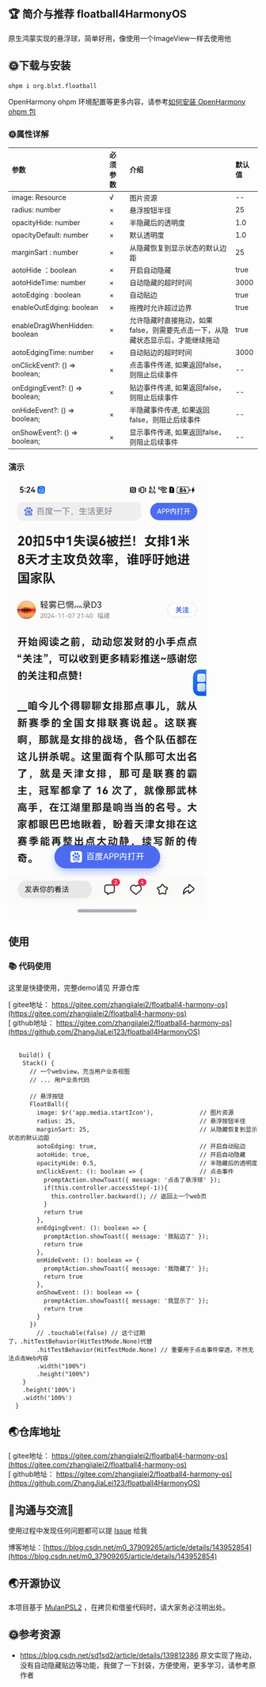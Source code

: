 
## 🏆 简介与推荐 floatball4HarmonyOS

原生鸿蒙实现的悬浮球，简单好用，像使用一个ImageView一样去使用他

## 🌞下载与安装

`ohpm i org.blxt.floatball`

OpenHarmony ohpm 环境配置等更多内容，请参考[如何安装 OpenHarmony ohpm 包](https://ohpm.openharmony.cn/#/cn/help/downloadandinstall)


### 🌞属性详解

| 参数                             | 必须参数     | 介绍 | 默认值  |
|:-------------------------------|:---------|:----|:-----|
| image: Resource                | √        | 图片资源  | --   |
| radius: number                 | ×        | 悬浮按钮半径  | 25   |                                    
| opacityHide: number            | ×        | 半隐藏后的透明度 | 1.0  |                                   
| opacityDefault: number         | ×        | 默认透明度  | 1.0  |                                     
| marginSart   : number          | ×        | 从隐藏恢复到显示状态的默认边距       | 25   |                      
| aotoHide ：boolean              | ×        | 开启自动隐藏  | true |                                    
| aotoHideTime: number           | ×        | 自动隐藏的超时时间   | 3000 |                                
| aotoEdging : boolean           | ×        | 自动贴边   | true |                                     
| enableOutEdging: boolean       | ×        | 拖拽时允许超过边界   | true |                                
| enableDragWhenHidden: boolean  | ×        | 允许隐藏时直接拖动，如果false，则需要先点击一下，从隐藏状态显示后，才能继续拖动  | true |
| aotoEdgingTime: number         | ×        | 自动贴边的超时时间  | 3000 |                
| onClickEvent?: () => boolean;  | ×        | 点击事件传递, 如果返回false，则阻止后续事件   | --   |
| onEdgingEvent?: () => boolean; | ×        | 贴边事件传递, 如果返回false，则阻止后续事件  | --   | 
| onHideEvent?: () => boolean;   | ×        | 半隐藏事件传递, 如果返回false，则阻止后续事件  | --   |
| onShowEvent?: () => boolean;   | ×        | 显示事件传递, 如果返回false，则阻止后续事件  | --   |

### 演示
![演示](./演示.gif)

## 使用

### 📚 代码使用
这里是快捷使用，完整demo请见 开源仓库

[ gitee地址： https://gitee.com/zhangjialei2/floatball4-harmony-os](https://gitee.com/zhangjialei2/floatball4-harmony-os)  
[ github地址： https://gitee.com/zhangjialei2/floatball4-harmony-os](https://github.com/ZhangJiaLei123/floatball4HarmonyOS)


``` arkts

   build() {
    Stack() {
      // 一个webview，充当用户业务视图
      // ... 用户业务代码

      // 悬浮按钮
      FloatBall({
        image: $r('app.media.startIcon'),             // 图片资源
        radius: 25,                                   // 悬浮按钮半径
        marginSart: 25,                               // 从隐藏恢复到显示状态的默认边距
        aotoEdging: true,                             // 开启自动贴边
        aotoHide: true,                               // 开启自动隐藏
        opacityHide: 0.5,                             // 半隐藏后的透明度
        onClickEvent: (): boolean => {                // 点击事件
          promptAction.showToast({ message: '点击了悬浮球' });
          if(this.controller.accessStep(-1)){
            this.controller.backward(); // 返回上一个web页
          }
          return true
        },
        onEdgingEvent: (): boolean => {
          promptAction.showToast({ message: '我贴边了' });
          return true
        },
        onHideEvent: (): boolean => {
          promptAction.showToast({ message: '我隐藏了' });
          return true
        },
        onShowEvent: (): boolean => {
          promptAction.showToast({ message: '我显示了' });
          return true
        }
      })
        // .touchable(false) // 这个过期了，.hitTestBehavior(HitTestMode.None)代替
        .hitTestBehavior(HitTestMode.None) // 重要用于点击事件穿透，不然无法点击Web内容
        .width("100%")
        .height("100%")
    }
    .height('100%')
    .width('100%')
  }
```

## 🌏仓库地址
[ gitee地址： https://gitee.com/zhangjialei2/floatball4-harmony-os](https://gitee.com/zhangjialei2/floatball4-harmony-os)  
[ github地址： https://gitee.com/zhangjialei2/floatball4-harmony-os](https://github.com/ZhangJiaLei123/floatball4HarmonyOS)

## 🍎沟通与交流🙏
使用过程中发现任何问题都可以提 [Issue](https://gitee.com/zhangjialei2/floatball4-harmony-os)  给我

博客地址：[https://blog.csdn.net/m0_37909265/article/details/143952854](https://blog.csdn.net/m0_37909265/article/details/143952854)

## 🌏开源协议
本项目基于 [MulanPSL2](http://license.coscl.org.cn/MulanPSL2) ，在拷贝和借鉴代码时，请大家务必注明出处。

## 🌞参考资源
* https://blog.csdn.net/sd1sd2/article/details/139812386 原文实现了拖动，没有自动隐藏贴边等功能，我做了一下封装，方便使用，更多学习，请参考原作者